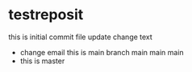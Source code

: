 # testreposit
this is initial commit file
update change text
 - change email
this is main branch
main main main
 - this is master
